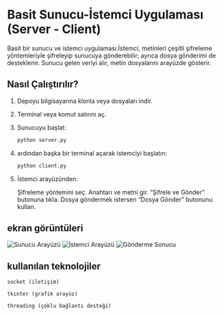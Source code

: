 # Basit Sunucu-İstemci Uygulaması (Server - Client)

Basit bir sunucu ve istemci uygulaması.İstemci, metinleri çeşitli şifreleme yöntemleriyle şifreleyip sunucuya gönderebilir; ayrıca dosya gönderimi de desteklenir. Sunucu gelen veriyi alır, metin dosyalarını arayüzde gösterir.

## Nasıl Çalıştırılır?

1. Depoyu bilgisayarına klonla veya dosyaları indir.
2. Terminal veya komut satırını aç.
3. Sunucuyu başlat:
   ```bash
   python server.py

4. ardından başka bir terminal açarak istemciyi başlatın:
    ```bash
   python client.py

5. İstemci arayüzünden:

   Şifreleme yöntemini seç.
   Anahtarı ve metni gir.
   “Şifrele ve Gönder” butonuna tıkla.
   Dosya göndermek istersen “Dosya Gönder” butonunu kullan.

## ekran görüntüleri

![Sunucu Arayüzü](serverclient1/screenshots/server.png)
![İstemci Arayüzü](serverclient1/screenshots/client.png)
![Gönderme Sonucu](serverclient1/screenshots/result.png)

## kullanılan teknolojiler

    socket (iletişim)

    tkinter (grafik arayüz)

    threading (çoklu bağlantı desteği)